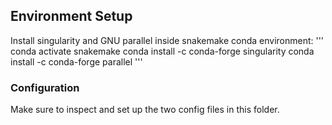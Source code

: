 ## Environment Setup
Install singularity and GNU parallel inside snakemake conda environment: 
'''
conda activate snakemake
conda install -c conda-forge singularity
conda install -c conda-forge parallel
'''

### Configuration

Make sure to inspect and set up the two config files in this folder.


